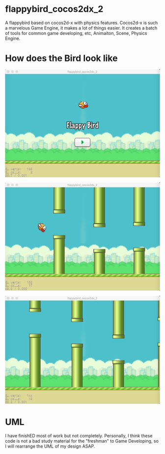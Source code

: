 # flappybird_cocos2dx_2

A flappybird based on cocos2d-x with physics features. Cocos2d-x is such a marvelous Game Engine, it makes a lot of things easier. It creates a batch of tools for common game developing, etc, Animaiton, Scene, Physics Engine. 

# How does the Bird look like

![Alt text](https://github.com/lhCheung1991/flappybird_cocos2dx_2/blob/master/1.png?raw=true "Optional Title")

![Alt text](https://github.com/lhCheung1991/flappybird_cocos2dx_2/blob/master/2.png?raw=true "Optional Title")

![Alt text](https://github.com/lhCheung1991/flappybird_cocos2dx_2/blob/master/3.png?raw=true "Optional Title")

# UML 

I have finishED most of work but not completely. Personally, I think these code is not a bad study material for the "freshman" to Game Developing, so I will rearrange the UML of my design ASAP.
